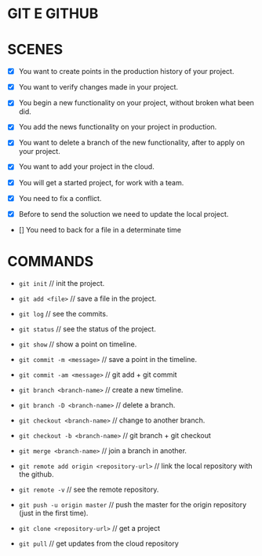 # GIT E GITHUB

# SCENES

- [x] You want to create points in the production history of your project.
- [x] You want to verify changes made in your project.

- [x] You begin a new functionality on your project, without broken what been did.
- [x] You add the news functionality on your project in production.
- [x] You want to delete a branch of the new functionality, after to apply on your project.

- [x] You want to add your project in the cloud.

- [x] You will get a started project, for work with a team.
- [x] You need to fix a conflict.
- [x] Before to send the soluction we need to update the local project.

- [] You need to back for a file in a determinate time

# COMMANDS

* `git init` // init the project.
* `git add <file>` // save a file in the project.
* `git log` // see the commits.
* `git status` // see the status of the project.
* `git show` // show a point on timeline.
* `git commit -m <message>` // save a point in the timeline.
* `git commit -am <message>` // git add + git commit

* `git branch <branch-name>` // create a new timeline.
* `git branch -D <branch-name>` // delete a branch.
* `git checkout <branch-name>` // change to another branch.
* `git checkout -b <branch-name>` // git branch + git checkout

* `git merge <branch-name>` // join a branch in another.

* `git remote add origin <repository-url>` // link the local repository with the github.
* `git remote -v` // see the remote repository.
* `git push -u origin master` // push the master for the origin repository (just in the first time).
* `git clone <repository-url>` // get a project
* `git pull` // get updates from the cloud repository
